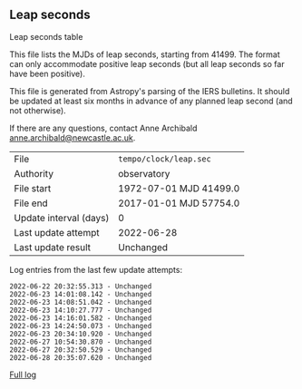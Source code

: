
## Leap seconds

Leap seconds table

This file lists the MJDs of leap seconds, starting from 41499.
The format can only accommodate positive leap seconds (but all
leap seconds so far have been positive).

This file is generated from Astropy's parsing of the IERS
bulletins. It should be updated at least six months in advance
of any planned leap second (and not otherwise).

If there are any questions, contact Anne Archibald
<anne.archibald@newcastle.ac.uk>.

|     |     |
|:--- |:--- |
| File | `tempo/clock/leap.sec` |
| Authority | observatory |
| File start | 1972-07-01 MJD 41499.0 |
| File end | 2017-01-01 MJD 57754.0 |
| Update interval (days) | 0 |
| Last update attempt | 2022-06-28 |
| Last update result | Unchanged |

Log entries from the last few update attempts:
```
2022-06-22 20:32:55.313 - Unchanged
2022-06-23 14:01:08.142 - Unchanged
2022-06-23 14:08:51.042 - Unchanged
2022-06-23 14:10:27.777 - Unchanged
2022-06-23 14:16:01.582 - Unchanged
2022-06-23 14:24:50.073 - Unchanged
2022-06-23 20:34:10.920 - Unchanged
2022-06-27 10:54:30.870 - Unchanged
2022-06-27 20:32:50.529 - Unchanged
2022-06-28 20:35:07.620 - Unchanged
```
[Full log](https://raw.githubusercontent.com/ipta/pulsar-clock-corrections/main/log/tempo/clock/leap.sec.log)
